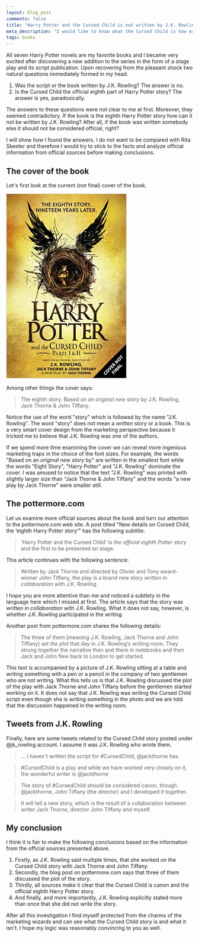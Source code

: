 ```yaml
---
layout: blog_post
comments: false
title: "Harry Potter and the Cursed Child is not written by J.K. Rowling"
meta_description: "I would like to know what the Cursed Child is how exactly was J.K. Rowling involved in its creation."
tags: books
---
```


All seven Harry Potter novels are my favorite books and I became very excited after discovering a new addition to the series in the form of a stage play and its script publication. Upon recovering from the pleasant shock two natural questions immediately formed in my head.

1. Was the script or the book written by J.K. Rowling? The answer is no.
1. Is the Cursed Child the official eighth part of Harry Potter story? The answer is yes, paradoxically.

The answers to these questions were not clear to me at first. Moreover, they seemed contradictory. If the book is the eighth Harry Potter story how can it not be written by J.K. Rowling? After all, if the book was written somebody else it should not be considered official, right?

I will show how I found the answers. I do not want to be compared with Rita Skeeter and therefore I would try to stick to the facts and analyze official information from official sources before making conclusions.

## The cover of the book

Let's first look at the current (not final) cover of the book.

<img src='/image/blog/2016-02-13-cursed-child-is-not-written-by-jk-rowling/harry_potter_and_cursed_child_covert_not_final.jpg' class='isMax300PxWide' alt='Not final cover of the book Harry Potter and the Cursed Child'>

Among other things the cover says:

> The eighth story. Based on an *original new story* by J.K. Rowling, Jack Thorne & John Tiffany.

Notice the use of the word "story" which is followed by the name "J.K. Rowling". The word "story" does not mean a *written* story or a book. This is a very smart cover design from the marketing perspective because it tricked me to believe that J.K. Rowling was one of the authors.

If we spend more time examining the cover we can reveal more ingenious marketing traps in the choice of the font sizes. For example, the words "Based on an *original new story* by" are written in the smallest font while the words "Eight Story", "Harry Potter" and "J.K. Rowling" dominate the cover. I was amused to notice that the text "J.K. Rowling" was printed with slightly larger size than "Jack Thorne & John Tiffany" and the words "a new play by Jack Thorne" were smaller still.

## The pottermore.com

Let us examine more official sources about the book and turn our attention to the pottermore.com web site. A post titled "New details on Cursed Child, the ‘eighth Harry Potter story’" has the following subtitle:

> ‘Harry Potter and the Cursed Child' is *the official eighth Potter story* and the first to be presented on stage.

This article continues with the following sentence:

> Written by Jack Thorne and directed by Olivier and Tony award-winner John Tiffany, the play is a brand new story *written in collaboration* with J.K. Rowling.

I hope you are more attentive than me and noticed a subtlety in the language here which I missed at first. The article says that the story was written *in collaboration* with J.K. Rowling. What it does not say, however, is whether J.K. Rowling participated in the writing.

Another post from pottermore.com shares the following details:

> The three of them [meaning J.K. Rowling, Jack Thorne and John Tiffany] *set the plot* that day in J.K. Rowling’s writing room. They strung together the narrative then and there in notebooks and then Jack and John flew back to London to get started.

This text is accompanied by a picture of J.K. Rowling sitting at a table and writing something with a pen or a pencil in the company of two gentlemen who are not writing. What this tells us is that J.K. Rowling discussed the plot of the play with Jack Thorne and John Tiffany before the gentlemen started working on it. It does not say that J.K. Rowling was writing the Cursed Child script even though she is writing something in the photo and we are told that the discussion happened in the writing room.


## Tweets from J.K. Rowling

Finally, here are some tweets related to the Cursed Child story posted under @jk_rowling account. I assume it was J.K. Rowling who wrote them.

<blockquote>... I haven't written the script for #CursedChild, @jackthorne has.</blockquote>

<blockquote>#CursedChild is a play and while we have worked very closely on it, the wonderful writer is @jackthorne</blockquote>

<blockquote>The story of #CursedChild should be considered canon, though. @jackthorne, John Tiffany (the director) and I developed it together.</blockquote>

<blockquote>It will tell a new story, which is the result of a collaboration between writer Jack Thorne, director John Tiffany and myself.</blockquote>


## My conclusion

I think it is fair to make the following conclusions based on the information from the official sources presented above.

1. Firstly, as J.K. Rowling said multiple times, that she worked on the Cursed Child story with Jack Thorne and John Tiffany.
1. Secondly, the blog post on pottermore.com says that three of them discussed the plot of the story.
1. Thirdly, all sources make it clear that the Cursed Child is canon and the official eighth Harry Potter story.
1. And finally, and more importantly, J.K. Rowling explicitly stated more than once that she did not write the story.

After all this investigation I find myself protected from the charms of the marketing wizards and can see what the Cursed Child story is and what it isn't. I hope my logic was reasonably convincing to you as well.